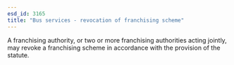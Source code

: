```yaml
---
esd_id: 3165
title: "Bus services - revocation of franchising scheme"
---
```


A franchising authority, or two or more franchising authorities acting jointly, may revoke a franchising scheme in accordance with the provision of the statute.

